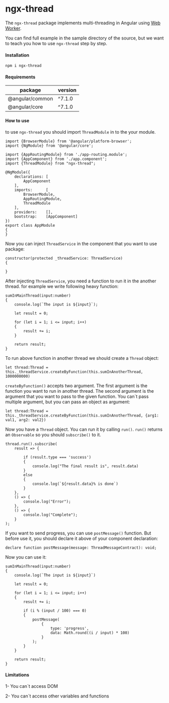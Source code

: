 # ngx-thread
The `ngx-thread` package implements multi-threading in Angular using [Web Worker]. 

You can find full example in the sample directory of the source, but we want to teach you how to use `ngx-thread` step
 by step.

#### Installation

	npm i ngx-thread

#### Requirements

| package         | version |
|-----------------|---------|
| @angular/common | ^7.1.0  |
| @angular/core   | ^7.1.0  |


#### How to use

to use `ngx-thread` you should import `ThreadModule` in to the your module.

	import {BrowserModule} from '@angular/platform-browser';
    import {NgModule} from '@angular/core';
    
    import {AppRoutingModule} from './app-routing.module';
    import {AppComponent} from './app.component';
    import {ThreadModule} from "ngx-thread";
    
    @NgModule({
    	declarations: [
    		AppComponent
    	],
    	imports:      [
    		BrowserModule,
    		AppRoutingModule,
    		ThreadModule
    	],
    	providers:    [],
    	bootstrap:    [AppComponent]
    })
    export class AppModule
    {
    }

Now you can inject `ThreadService` in the component that you want to use package:

	constructor(protected _threadService: ThreadService)
    {

    }

After injecting `ThreadService`, you need a function to run it in the another thread. 
for example we write following heavy function:

	sumInMainThread(input:number)
    {
        console.log(`The input is ${input}`);
        
        let result = 0;

        for (let i = 1; i <= input; i++)
        {
            result += i;
        }

        return result;
    }

To run above function in another thread we should create a `Thread` object:

	let thread:Thread = this._threadService.createByFunction(this.sumInAnotherThread, 1000000000)

`createByFunction()` accepts two argument. 
The first argument is the function you want to run in another thread.
The second argument is the argument that you want to pass to the given function.
You can`t pass multiple argument, but you can pass an object as argument:

	let thread:Thread = this._threadService.createByFunction(this.sumInAnotherThread, {arg1: val1, arg2: val2})
	
Now you have a `Thread` object. You can run it by calling `run()`. 
`run()` returns an `Observable` so you should `subscribe()` to it.

	thread.run().subscribe(
	    result => {
	
	        if (result.type === 'success')
	        {
	            console.log("The final result is", result.data)
	        }
	        else
	        {
	            console.log(`${result.data}% is done`)
	        }
	    },
	    () => {
	        console.log("Error");
	    },
	    () => {
	        console.log("Complete");
	    }
    );
    
If you want to send progress, you can use `postMessage()` function.
But before use it, you should declare it above of your component declaration:

	declare function postMessage(message: ThreadMessageContract): void;
	
Now you can use it:

	sumInMainThread(input:number)
    {
        console.log(`The input is ${input}`)

        let result = 0;

        for (let i = 1; i <= input; i++)
        {
            result += i;

            if (i % (input / 100) === 0)
            {
                postMessage(
                    {
                        type: 'progress',
                        data: Math.round((i / input) * 100)
                    }
                );
            }
        }

        return result;
    }


#### Limitations

1- You can`t access DOM

2- You can`t access other variables and functions


[Web Worker]: https://www.w3schools.com/html/html5_webworkers.asp
